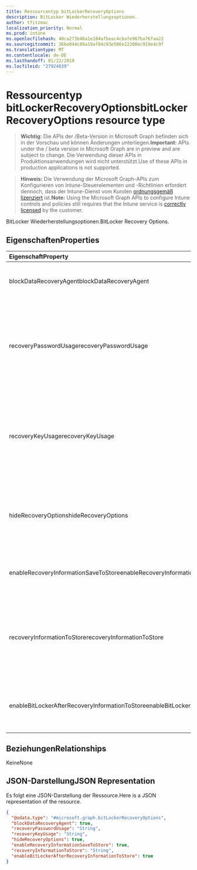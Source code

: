```yaml
---
title: Ressourcentyp bitLockerRecoveryOptions
description: BitLocker Wiederherstellungsoptionen.
author: tfitzmac
localization_priority: Normal
ms.prod: intune
ms.openlocfilehash: 40ca273b46a1e104afbeac4cbafe967ba76faa22
ms.sourcegitcommit: 36be044c89a19af84c93e586e22200ec919e4c9f
ms.translationtype: MT
ms.contentlocale: de-DE
ms.lasthandoff: 01/12/2019
ms.locfileid: "27924839"
---
```

# <a name="bitlockerrecoveryoptions-resource-type"></a><span data-ttu-id="db469-103">Ressourcentyp bitLockerRecoveryOptions</span><span class="sxs-lookup"><span data-stu-id="db469-103">bitLockerRecoveryOptions resource type</span></span>

> <span data-ttu-id="db469-104">**Wichtig:** Die APIs der /Beta-Version in Microsoft Graph befinden sich in der Vorschau und können Änderungen unterliegen.</span><span class="sxs-lookup"><span data-stu-id="db469-104">**Important:** APIs under the / beta version in Microsoft Graph are in preview and are subject to change.</span></span> <span data-ttu-id="db469-105">Die Verwendung dieser APIs in Produktionsanwendungen wird nicht unterstützt.</span><span class="sxs-lookup"><span data-stu-id="db469-105">Use of these APIs in production applications is not supported.</span></span>

> <span data-ttu-id="db469-106">**Hinweis:** Die Verwendung der Microsoft Graph-APIs zum Konfigurieren von Intune-Steuerelementen und -Richtlinien erfordert dennoch, dass der Intune-Dienst vom Kunden [ordnungsgemäß lizenziert](https://go.microsoft.com/fwlink/?linkid=839381) ist.</span><span class="sxs-lookup"><span data-stu-id="db469-106">**Note:** Using the Microsoft Graph APIs to configure Intune controls and policies still requires that the Intune service is [correctly licensed](https://go.microsoft.com/fwlink/?linkid=839381) by the customer.</span></span>

<span data-ttu-id="db469-107">BitLocker Wiederherstellungsoptionen.</span><span class="sxs-lookup"><span data-stu-id="db469-107">BitLocker Recovery Options.</span></span>
## <a name="properties"></a><span data-ttu-id="db469-108">Eigenschaften</span><span class="sxs-lookup"><span data-stu-id="db469-108">Properties</span></span>
|<span data-ttu-id="db469-109">Eigenschaft</span><span class="sxs-lookup"><span data-stu-id="db469-109">Property</span></span>|<span data-ttu-id="db469-110">Typ</span><span class="sxs-lookup"><span data-stu-id="db469-110">Type</span></span>|<span data-ttu-id="db469-111">Beschreibung</span><span class="sxs-lookup"><span data-stu-id="db469-111">Description</span></span>|
|:---|:---|:---|
|<span data-ttu-id="db469-112">blockDataRecoveryAgent</span><span class="sxs-lookup"><span data-stu-id="db469-112">blockDataRecoveryAgent</span></span>|<span data-ttu-id="db469-113">Boolescher Wert</span><span class="sxs-lookup"><span data-stu-id="db469-113">Boolean</span></span>|<span data-ttu-id="db469-114">Gibt an, ob zertifikatbasierte Datenwiederherstellungsagent blockiert.</span><span class="sxs-lookup"><span data-stu-id="db469-114">Indicates whether to block certificate-based data recovery agent.</span></span>|
|<span data-ttu-id="db469-115">recoveryPasswordUsage</span><span class="sxs-lookup"><span data-stu-id="db469-115">recoveryPasswordUsage</span></span>|[<span data-ttu-id="db469-116">configurationUsage</span><span class="sxs-lookup"><span data-stu-id="db469-116">configurationUsage</span></span>](../resources/intune-deviceconfig-configurationusage.md)|<span data-ttu-id="db469-117">Gibt an, ob Benutzer zugelassen oder erforderlich, um ein Wiederherstellungskennwort 48 Ziffern generieren für feste oder Systemdatenträger.</span><span class="sxs-lookup"><span data-stu-id="db469-117">Indicates whether users are allowed or required to generate a 48-digit recovery password for fixed or system disk.</span></span> <span data-ttu-id="db469-118">Mögliche Werte sind: `blocked`, `required` und `allowed`.</span><span class="sxs-lookup"><span data-stu-id="db469-118">Possible values are: `blocked`, `required`, `allowed`.</span></span>|
|<span data-ttu-id="db469-119">recoveryKeyUsage</span><span class="sxs-lookup"><span data-stu-id="db469-119">recoveryKeyUsage</span></span>|[<span data-ttu-id="db469-120">configurationUsage</span><span class="sxs-lookup"><span data-stu-id="db469-120">configurationUsage</span></span>](../resources/intune-deviceconfig-configurationusage.md)|<span data-ttu-id="db469-121">Gibt an, ob Benutzer zugelassen oder erforderlich, um eine 256-Bit-Wiederherstellungsschlüssel generieren für feste oder Systemdatenträger.</span><span class="sxs-lookup"><span data-stu-id="db469-121">Indicates whether users are allowed or required to generate a 256-bit recovery key for fixed or system disk.</span></span> <span data-ttu-id="db469-122">Mögliche Werte sind: `blocked`, `required` und `allowed`.</span><span class="sxs-lookup"><span data-stu-id="db469-122">Possible values are: `blocked`, `required`, `allowed`.</span></span>|
|<span data-ttu-id="db469-123">hideRecoveryOptions</span><span class="sxs-lookup"><span data-stu-id="db469-123">hideRecoveryOptions</span></span>|<span data-ttu-id="db469-124">Boolescher Wert</span><span class="sxs-lookup"><span data-stu-id="db469-124">Boolean</span></span>|<span data-ttu-id="db469-125">Gibt an, ob Wiederherstellungsoptionen BitLocker-Setup-Assistenten enthält die feste zulassen oder Systemdatenträger.</span><span class="sxs-lookup"><span data-stu-id="db469-125">Indicates whether or not to allow showing recovery options in BitLocker Setup Wizard for fixed or system disk.</span></span>|
|<span data-ttu-id="db469-126">enableRecoveryInformationSaveToStore</span><span class="sxs-lookup"><span data-stu-id="db469-126">enableRecoveryInformationSaveToStore</span></span>|<span data-ttu-id="db469-127">Boolescher Wert</span><span class="sxs-lookup"><span data-stu-id="db469-127">Boolean</span></span>|<span data-ttu-id="db469-128">Gibt an, ob BitLocker-Wiederherstellungsinformationen in AD DS speichern können.</span><span class="sxs-lookup"><span data-stu-id="db469-128">Indicates whether or not to allow BitLocker recovery information to store in AD DS.</span></span>|
|<span data-ttu-id="db469-129">recoveryInformationToStore</span><span class="sxs-lookup"><span data-stu-id="db469-129">recoveryInformationToStore</span></span>|[<span data-ttu-id="db469-130">bitLockerRecoveryInformationType</span><span class="sxs-lookup"><span data-stu-id="db469-130">bitLockerRecoveryInformationType</span></span>](../resources/intune-deviceconfig-bitlockerrecoveryinformationtype.md)|<span data-ttu-id="db469-131">Konfigurieren Sie, welche Teile der BitLocker-Wiederherstellungsinformationen in AD DS gespeichert sind.</span><span class="sxs-lookup"><span data-stu-id="db469-131">Configure what pieces of BitLocker recovery information are stored to AD DS.</span></span> <span data-ttu-id="db469-132">Mögliche Werte sind: `passwordAndKey` und `passwordOnly`.</span><span class="sxs-lookup"><span data-stu-id="db469-132">Possible values are: `passwordAndKey`, `passwordOnly`.</span></span>|
|<span data-ttu-id="db469-133">enableBitLockerAfterRecoveryInformationToStore</span><span class="sxs-lookup"><span data-stu-id="db469-133">enableBitLockerAfterRecoveryInformationToStore</span></span>|<span data-ttu-id="db469-134">Boolescher Wert</span><span class="sxs-lookup"><span data-stu-id="db469-134">Boolean</span></span>|<span data-ttu-id="db469-135">Gibt an, ob BitLocker aktivieren, bis Wiederherstellungsinformationen in AD DS gespeichert wird.</span><span class="sxs-lookup"><span data-stu-id="db469-135">Indicates whether or not to enable BitLocker until recovery information is stored in AD DS.</span></span>|

## <a name="relationships"></a><span data-ttu-id="db469-136">Beziehungen</span><span class="sxs-lookup"><span data-stu-id="db469-136">Relationships</span></span>
<span data-ttu-id="db469-137">Keine</span><span class="sxs-lookup"><span data-stu-id="db469-137">None</span></span>
## <a name="json-representation"></a><span data-ttu-id="db469-138">JSON-Darstellung</span><span class="sxs-lookup"><span data-stu-id="db469-138">JSON Representation</span></span>
<span data-ttu-id="db469-139">Es folgt eine JSON-Darstellung der Ressource.</span><span class="sxs-lookup"><span data-stu-id="db469-139">Here is a JSON representation of the resource.</span></span>
<!-- {
  "blockType": "resource",
  "@odata.type": "microsoft.graph.bitLockerRecoveryOptions"
}
-->
``` json
{
  "@odata.type": "#microsoft.graph.bitLockerRecoveryOptions",
  "blockDataRecoveryAgent": true,
  "recoveryPasswordUsage": "String",
  "recoveryKeyUsage": "String",
  "hideRecoveryOptions": true,
  "enableRecoveryInformationSaveToStore": true,
  "recoveryInformationToStore": "String",
  "enableBitLockerAfterRecoveryInformationToStore": true
}
```





